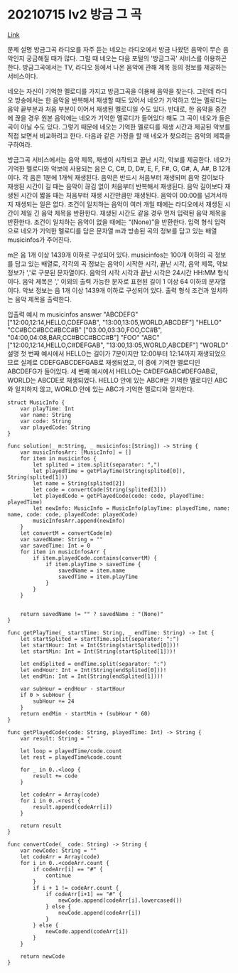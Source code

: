 # 20210715 lv2 방금 그 곡
[Link](https://programmers.co.kr/learn/courses/30/lessons/60057)

문제 설명
방금그곡
라디오를 자주 듣는 네오는 라디오에서 방금 나왔던 음악이 무슨 음악인지 궁금해질 때가 많다. 그럴 때 네오는 다음 포털의 '방금그곡' 서비스를 이용하곤 한다. 방금그곡에서는 TV, 라디오 등에서 나온 음악에 관해 제목 등의 정보를 제공하는 서비스이다.

네오는 자신이 기억한 멜로디를 가지고 방금그곡을 이용해 음악을 찾는다. 그런데 라디오 방송에서는 한 음악을 반복해서 재생할 때도 있어서 네오가 기억하고 있는 멜로디는 음악 끝부분과 처음 부분이 이어서 재생된 멜로디일 수도 있다. 반대로, 한 음악을 중간에 끊을 경우 원본 음악에는 네오가 기억한 멜로디가 들어있다 해도 그 곡이 네오가 들은 곡이 아닐 수도 있다. 그렇기 때문에 네오는 기억한 멜로디를 재생 시간과 제공된 악보를 직접 보면서 비교하려고 한다. 다음과 같은 가정을 할 때 네오가 찾으려는 음악의 제목을 구하여라.

방금그곡 서비스에서는 음악 제목, 재생이 시작되고 끝난 시각, 악보를 제공한다.
네오가 기억한 멜로디와 악보에 사용되는 음은 C, C#, D, D#, E, F, F#, G, G#, A, A#, B 12개이다.
각 음은 1분에 1개씩 재생된다. 음악은 반드시 처음부터 재생되며 음악 길이보다 재생된 시간이 길 때는 음악이 끊김 없이 처음부터 반복해서 재생된다. 음악 길이보다 재생된 시간이 짧을 때는 처음부터 재생 시간만큼만 재생된다.
음악이 00:00를 넘겨서까지 재생되는 일은 없다.
조건이 일치하는 음악이 여러 개일 때에는 라디오에서 재생된 시간이 제일 긴 음악 제목을 반환한다. 재생된 시간도 같을 경우 먼저 입력된 음악 제목을 반환한다.
조건이 일치하는 음악이 없을 때에는 “(None)”을 반환한다.
입력 형식
입력으로 네오가 기억한 멜로디를 담은 문자열 m과 방송된 곡의 정보를 담고 있는 배열 musicinfos가 주어진다.

m은 음 1개 이상 1439개 이하로 구성되어 있다.
musicinfos는 100개 이하의 곡 정보를 담고 있는 배열로, 각각의 곡 정보는 음악이 시작한 시각, 끝난 시각, 음악 제목, 악보 정보가 ','로 구분된 문자열이다.
음악의 시작 시각과 끝난 시각은 24시간 HH:MM 형식이다.
음악 제목은 ',' 이외의 출력 가능한 문자로 표현된 길이 1 이상 64 이하의 문자열이다.
악보 정보는 음 1개 이상 1439개 이하로 구성되어 있다.
출력 형식
조건과 일치하는 음악 제목을 출력한다.

입출력 예시
m    musicinfos    answer
"ABCDEFG"    ["12:00,12:14,HELLO,CDEFGAB", "13:00,13:05,WORLD,ABCDEF"]    "HELLO"
"CC#BCC#BCC#BCC#B"    ["03:00,03:30,FOO,CC#B", "04:00,04:08,BAR,CC#BCC#BCC#B"]    "FOO"
"ABC"    ["12:00,12:14,HELLO,C#DEFGAB", "13:00,13:05,WORLD,ABCDEF"]    "WORLD"
설명
첫 번째 예시에서 HELLO는 길이가 7분이지만 12:00부터 12:14까지 재생되었으므로 실제로 CDEFGABCDEFGAB로 재생되었고, 이 중에 기억한 멜로디인 ABCDEFG가 들어있다.
세 번째 예시에서 HELLO는 C#DEFGABC#DEFGAB로, WORLD는 ABCDE로 재생되었다. HELLO 안에 있는 ABC#은 기억한 멜로디인 ABC와 일치하지 않고, WORLD 안에 있는 ABC가 기억한 멜로디와 일치한다.

```
struct MusicInfo {
    var playTime: Int
    var name: String
    var code: String
    var playedCode: String
}

func solution(_ m:String, _ musicinfos:[String]) -> String {
    var musicInfosArr: [MusicInfo] = []
    for item in musicinfos {
        let splited = item.split(separator: ",")
        let playedTime = getPlayTime(String(splited[0]), String(splited[1]))
        let name = String(splited[2])
        let code = convertCode(String(splited[3]))
        let playedCode = getPlayedCode(code: code, playedTime: playedTime)
        let newInfo: MusicInfo = MusicInfo(playTime: playedTime, name: name, code: code, playedCode: playedCode)
        musicInfosArr.append(newInfo)
    }
    let convertM = convertCode(m)
    var savedName: String = ""
    var savedTime: Int = 0
    for item in musicInfosArr {
        if item.playedCode.contains(convertM) {
            if item.playTime > savedTime {
                savedName = item.name
                savedTime = item.playTime
            }
        }
    }
    
    
    return savedName != "" ? savedName : "(None)"
}

func getPlayTime(_ startTime: String, _ endTime: String) -> Int {
    let startSplited = startTime.split(separator: ":")
    let startHour: Int = Int(String(startSplited[0]))!
    let startMin: Int = Int(String(startSplited[1]))!
    
    let endSplited = endTime.split(separator: ":")
    let endHour: Int = Int(String(endSplited[0]))!
    let endMin: Int = Int(String(endSplited[1]))!
    
    var subHour = endHour - startHour
    if 0 > subHour {
        subHour += 24
    }
    return endMin - startMin + (subHour * 60)
}

func getPlayedCode(code: String, playedTime: Int) -> String {
    var result: String = ""
    
    let loop = playedTime/code.count
    let rest = playedTime%code.count
    
    for _ in 0..<loop {
        result += code
    }
    
    let codeArr = Array(code)
    for i in 0..<rest {
        result.append(codeArr[i])
    }
    
    return result
}

func convertCode(_ code: String) -> String {
    var newCode: String = ""
    let codeArr = Array(code)
    for i in 0..<codeArr.count {
        if codeArr[i] == "#" {
            continue
        }
        if i + 1 != codeArr.count {
            if codeArr[i+1] == "#" {
                newCode.append(codeArr[i].lowercased())
            } else {
                newCode.append(codeArr[i])
            }
        } else {
            newCode.append(codeArr[i])
        }
    }
    
    return newCode
}
```
